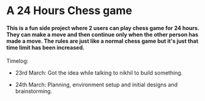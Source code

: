 # A 24 Hours Chess game

#### This is a fun side project where 2 users can play chess game for 24 hours. They can make a move and then continue only when the other person has made a move. The rules are just like a normal chess game but it's just that time limit has been increased.

Timelog:

- 23rd March: Got the idea while talking to nikhil to build something.

- 24th March: Planning, environment setup and initial designs and brainstorming.
